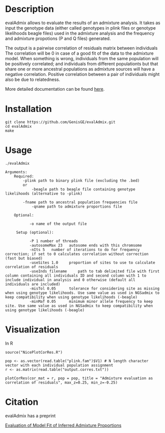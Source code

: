 # Description

evalAdmix allows to evaluate the results of an admixture analysis. It takes as input the genotype data 
(either called genotypes in plink files or genotype likelihoods beagle files) used in the admixture analysis and the frequency  
and admixture propotions (P and Q files) generated.

The output is a pairwise correlation of residuals matrix between individuals The correlation will be 0 in case of a good fit of 
the data to the admixture model. When something is wrong, individuals from the same population will be positively correlated; and 
individuals from different populationts but that share one or more ancestral populations as admixture sources will have a 
negative correlation. Positive correlation between a pair of individuals might also be due to relatedness.

More detailed documentation can be found [here](http://www.popgen.dk/software/index.php/EvalAdmix).

# Installation

```
git clone https://github.com/GenisGE/evalAdmix.git
cd evalAdmix
make
```

# Usage

```
./evalAdmix
```

```
Arguments:
	Required:
		-plink path to binary plink file (excluding the .bed)
		or
	      	-beagle path to beagle file containing genotype likelihoods (alternative to -plink)
		
		-fname path to ancestral population frequencies file
	       	-qname path to admixture proportions file
		
	Optional:       
	
	       -o name of the output file
	       
	 Setup (optional):
	 
	       -P 1 number of threads
	       -autosomeMax 23	 autosome ends with this chromsome
	       -nIts 5	 number of iterations to do for frequency correction; if set to 0 calculates correlation without correction (fast but biased)
	       -useSites 1.0	 proportion of sites to use to calculate correlation of residuals
	       -useInds filename     path to tab delimited file with first column containing all individuals ID and second column with 1 to include individual in analysis and 0 otherwise (default all individuals are included)
	       -misTol 0.05 	 tolerance for considering site as missing when using genotype likelihoods. Use same value as used in NGSadmix to keep compatibility when using genotype likelihoods (-beagle)
	       -minMaf 0.05 	 minimum minor allele frequency to keep site. Use same value as used in NGSadmix to keep compatibility when using genotype likelihoods (-beagle)
```

# Visualization

In R

```
source("NicePlotCorRes.R")

pop <- as.vector(read.table("plink.fam")$V1) # N length character vector with each individual population assignment
r <- as.matrix(read.table("output.corres.txt"))

plotCorRes(cor_mat = r, pop = pop, title = "Admixture evaluation as correlation of residuals", max_z=0.25, min_z=-0.25)

```

# Citation

evalAdmix has a preprint

[Evaluation of Model Fit of Inferred Admixture Proportions](https://doi.org/10.1101/708883)